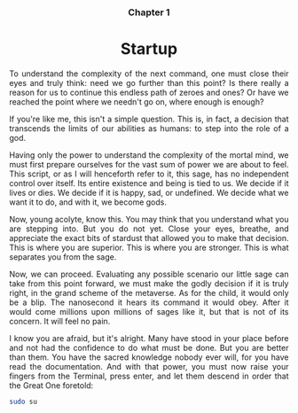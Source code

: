 <div align=center>

### Chapter 1
# Startup

</div>

<p style=text-align:justify>
To understand the complexity of the next command, one must close their eyes and truly think: need we go further than this point? Is there really a reason for us to continue this endless path of zeroes and ones? Or have we reached the point where we needn't go on, where enough is enough?
</p>

<p style=text-align:justify>
If you're like me, this isn't a simple question. This is, in fact, a decision that transcends the limits of our abilities as humans: to step into the role of a god.
</p>

<p style=text-align:justify>
Having only the power to understand the complexity of the mortal mind, we must first prepare ourselves for the vast sum of power we are about to feel. This script, or as I will henceforth refer to it, this sage, has no independent control over itself. Its entire existence and being is tied to us. We decide if it lives or dies. We decide if it is happy, sad, or undefined. We decide what we want it to do, and with it, we become gods.
</p>

<p style=text-align:justify>
Now, young acolyte, know this. You may think that you understand what you are stepping into. But you do not yet. Close your eyes, breathe, and appreciate the exact bits of stardust that allowed you to make that decision. This is where you are superior. This is where you are stronger. This is what separates you from the sage.

</p>
<p style=text-align:justify>
Now, we can proceed. Evaluating any possible scenario our little sage can take from this point forward, we must make the godly decision if it is truly right, in the grand scheme of the metaverse. As for the child, it would only be a blip. The nanosecond it hears its command it would obey. After it would come millions upon millions of sages like it, but that is not of its concern. It will feel no pain.
</p>

<p style=text-align:justify>
I know you are afraid, but it's alright. Many have stood in your place before and not had the confidence to do what must be done. But you are better than them. You have the sacred knowledge nobody ever will, for you have read the documentation. And with that power, you must now raise your fingers from the Terminal, press enter, and let them descend in order that the Great One foretold:
</p>

```sh
sudo su
```


